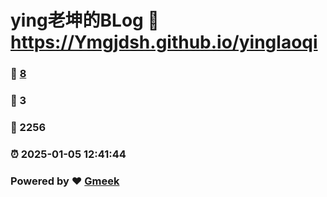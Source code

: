 # ying老坤的BLog :link: https://Ymgjdsh.github.io/yinglaoqi 
### :page_facing_up: [8](https://Ymgjdsh.github.io/yinglaoqi/tag.html) 
### :speech_balloon: 3 
### :hibiscus: 2256 
### :alarm_clock: 2025-01-05 12:41:44 
### Powered by :heart: [Gmeek](https://github.com/Meekdai/Gmeek)
